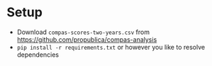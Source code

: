 # Setup
- Download `compas-scores-two-years.csv` from https://github.com/propublica/compas-analysis
- `pip install -r requirements.txt` or however you like to resolve dependencies
